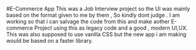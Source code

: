 #E-Commerce App
This was a Job Interview project so the UI was mainly based on the format given to me by them , So kindly dont judge . 
I am working so that i can salvage the code from this and make aother E-commerce Project using this as legacy code and a good , modern UI,UX.
This was also supposed to use vanilla CSS but the new app i am making would be based on a faster library.
